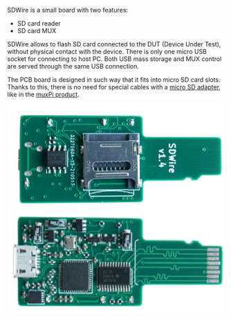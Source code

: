 SDWire is a small board with two features:

* SD card reader
* SD card MUX

SDWire allows to flash SD card connected to the DUT (Device Under Test),
without physical contact with the device. There is only one micro USB socket for
connecting to host PC. Both USB mass storage and MUX control are served through
the same USB connection.

The PCB board is designed in such way that it fits into micro SD card slots.
Thanks to this, there is no need for special cables with a [micro SD
adapter][shop1], like in the [muxPi product][shop2].

![](./../../images/SD-Wire.png)

[shop1]: https://3mdeb.com/shop/open-source-hardware/open-source-hardware-3mdeb/muxsd-adapter/
[shop2]: https://3mdeb.com/shop/open-source-hardware/open-source-hardware-3mdeb/muxpi/